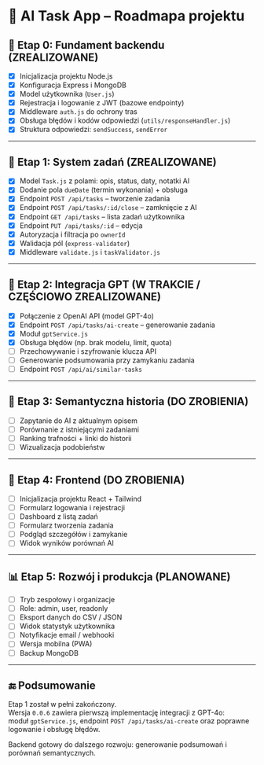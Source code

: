 # 📍 AI Task App – Roadmapa projektu

## 🔄 Etap 0: Fundament backendu (**ZREALIZOWANE**)

- [x] Inicjalizacja projektu Node.js
- [x] Konfiguracja Express i MongoDB
- [x] Model użytkownika (`User.js`)
- [x] Rejestracja i logowanie z JWT (bazowe endpointy)
- [x] Middleware `auth.js` do ochrony tras
- [x] Obsługa błędów i kodów odpowiedzi (`utils/responseHandler.js`)
- [x] Struktura odpowiedzi: `sendSuccess`, `sendError`

---

## 🚀 Etap 1: System zadań (**ZREALIZOWANE**)

- [x] Model `Task.js` z polami: opis, status, daty, notatki AI
- [x] Dodanie pola `dueDate` (termin wykonania) + obsługa
- [x] Endpoint `POST /api/tasks` – tworzenie zadania
- [x] Endpoint `POST /api/tasks/:id/close` – zamknięcie z AI
- [x] Endpoint `GET /api/tasks` – lista zadań użytkownika
- [x] Endpoint `PUT /api/tasks/:id` – edycja
- [x] Autoryzacja i filtracja po `ownerId`
- [x] Walidacja pól (`express-validator`)
- [x] Middleware `validate.js` i `taskValidator.js`

---

## 🤖 Etap 2: Integracja GPT (**W TRAKCIE / CZĘŚCIOWO ZREALIZOWANE**)

- [x] Połączenie z OpenAI API (model GPT-4o)
- [x] Endpoint `POST /api/tasks/ai-create` – generowanie zadania
- [x] Moduł `gptService.js`
- [x] Obsługa błędów (np. brak modelu, limit, quota)
- [ ] Przechowywanie i szyfrowanie klucza API
- [ ] Generowanie podsumowania przy zamykaniu zadania
- [ ] Endpoint `POST /api/ai/similar-tasks`

---

## 🧠 Etap 3: Semantyczna historia (**DO ZROBIENIA**)

- [ ] Zapytanie do AI z aktualnym opisem
- [ ] Porównanie z istniejącymi zadaniami
- [ ] Ranking trafności + linki do historii
- [ ] Wizualizacja podobieństw

---

## 🎨 Etap 4: Frontend (**DO ZROBIENIA**)

- [ ] Inicjalizacja projektu React + Tailwind
- [ ] Formularz logowania i rejestracji
- [ ] Dashboard z listą zadań
- [ ] Formularz tworzenia zadania
- [ ] Podgląd szczegółów i zamykanie
- [ ] Widok wyników porównań AI

---

## 📊 Etap 5: Rozwój i produkcja (**PLANOWANE**)

- [ ] Tryb zespołowy i organizacje
- [ ] Role: admin, user, readonly
- [ ] Eksport danych do CSV / JSON
- [ ] Widok statystyk użytkownika
- [ ] Notyfikacje email / webhooki
- [ ] Wersja mobilna (PWA)
- [ ] Backup MongoDB

---

## 🔚 Podsumowanie

Etap 1 został w pełni zakończony.  
Wersja `0.0.6` zawiera pierwszą implementację integracji z GPT-4o:  
moduł `gptService.js`, endpoint `POST /api/tasks/ai-create` oraz poprawne logowanie i obsługę błędów.

Backend gotowy do dalszego rozwoju: generowanie podsumowań i porównań semantycznych.
